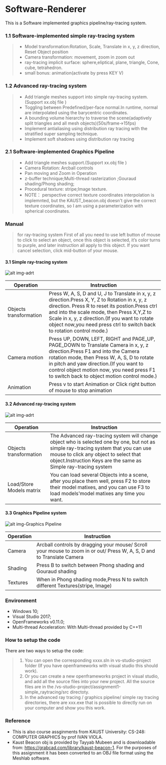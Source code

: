 # Software-Renderer
 This is a Software implemented graphics pipeline/ray-tracing system.
### 1.1 Software-implemented simple ray-tracing system  
> + Model transformation:Rotation, Scale, Translate in x, y, z direction, Reset Object position
> + Camera transformation: movement, zoom in zoom out
> + ray-tracing implicit surface: sphere,eliptical, plane, triangle, Cone, cube, tetrahedron.
> + small bonus: animation(activate by press KEY V)

### 1.2 Advanced ray-tracing system  
> + Add triangle meshes support into simple ray-tracing system.(Support  xx.obj file )
> + Toggling between Predefined/per-face normal.In runtime, normal are interpolated using the barycentric coordinates.
> + A bounding volume hierarchy to traverse the scene(adaptively split triangles and all mesh objects)(50s/frame->15fps)
> + Implement antialiasing using distribution ray tracing with the stratified super sampling technique.
> + Implement soft shadows using distribution ray tracing
  
### 2.1 Software-implemented Graphics Pipeline
> + Add triangle meshes support.(Support  xx.obj file )
> + Camera Rotation: Arcball controls
> + Pan moving and Zoom in Operation
> + z-buffer technique;Multi-thread rasterization ;Gouraud shading/Phong shading;
> + Procedural texture: stripe;Image texture.
> + NOTE： perspective correct texture coordinates interpolation is implemnted, but the KAUST_beacon.obj doesn't give the correct texture coordinates, so I am using a parameterization with spherical coordinates.  
### Manual
> for  ray-tracing system First of all you need to use left button of mouse to click to select an object, once this object is selected, it’s color turns to purple, and later instruction all apply to this object. If you want cancel selection, click mid-button of your mouse. 
#### 3.1 Simple ray-tracing system
![alt img-adrt](image/adrt.png)

|Operation  | Instruction  | 
| -----| ----- |
| Objects transformation | Press W, A, S, D and U, J to Translate in x, y, z direction.Press X, Y, Z to Rotation in x, y, z direction. Press R to reset its postion.Press ctrl and into the scale mode, then Press X,Y,Z to Scale in x, y, z direction.(If you want to rotate object now,you need press ctrl to switch back to rotation control mode.)|
|Camera motion |  Press UP, DOWN, LEFT, RIGHT and PAGE_UP, PAGE_DOWN to Translate Camera in x, y, z direction.Press F1 and into the Camera rotation mode, then Press W, A, S, D to rotate in pitch and yaw direction.(If you want to control object motion now, you need press F1 to switch back to object motion control mode.)    |
| Animation  |Press v to start Animation or Click right button of mouse to stop animation  |
#### 3.2 Advanced ray-tracing system
![alt img-adrt](image/mmexport1608450429775.jpg)

|Operation  | Instruction  | 
| -----| ----- |
|Objects transformation|The Advanced ray-tracing system will change object who is selected one by one, but not as  simple ray-tracing system that you can use mouse to click any object to select that object.Instruction Keys are the same as Simple ray-tracing system|  
| Load/Store 	Models matrix| You can load several Objects into a scene, after you place them well, press F2 to store their model matixes, and you can use F3 to load models'model matixes any time you want. |
#### 3.3 Graphics Pipeline system
![alt img-Graphics Pipeline](image/kaustbecon.png)

|Operation  | Instruction  | 
 | -----| ----- |
 |Camera |  Arcball controls by dragging your mouse/ Scroll your mouse to zoom in or out/ Press W, A, S, D and to Translate Camera|
 | Shading|Press B to switch between Phong shading and Gouraud shading| 
 | Textures| When in Phong shading mode,Press N to switch different Textures(stripe, Image)| 
 
### Environment 
- Windows 10;
- Visual Studio 2017;
- OpenFrameworks v0.11.0;
- Multi-thread Acceleration: With Multi-thread provided by C++11
### How to setup the code
There are two ways to setup the code:
> 1. You can open the corresponding xxxx.sln in vs-studio-project folder (If you have openframeworks with visual studio this should work).
> 2. Or you can create a new openframeworks project in visual studio, and add all the source files into your new project. All the source files are in the /vs-studio-project/assignment1-simple_raytracing/src directoty. 
> 3. In the advanced ray tracing / graphics pipeline/ simple  ray tracing directories, there are xxx.exe that is possible to directly run on your computer and show you this work.
### Reference  
- This is also course assginments from KAUST University: CS-248: COMPUTER GRAPHICS  by prof IVAN VIOLA.
- Kaust Beacon obj is provided by Tayyab Mubeen and is downloadable from: https://grabcad.com/library/kaust-beacon-1. For the purposes of this assignment it has been converted to an OBJ file format using the Meshlab software.
